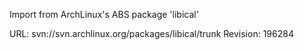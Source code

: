 Import from ArchLinux's ABS package 'libical'

URL: svn://svn.archlinux.org/packages/libical/trunk
Revision: 196284
